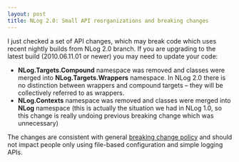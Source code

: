 ```yaml
---
layout: post
title: NLog 2.0: Small API reorganizations and breaking changes
---
```


I just checked a set of API changes, which may break code which uses recent nightly builds from NLog 2.0 branch. If you are upgrading to the latest build (2010.06.11.01 or newer) you may need to update your code:

 * **NLog.Targets.Compound** namespace was removed and classes were merged into **NLog.Targets.Wrappers** namespace. In NLog 2.0 there is no distinction between wrappers and compound targets – they will be collectively referred to as wrappers.
 * **NLog.Contexts** namespace was removed and classes were merged into **NLog** namespace (this is actually the situation we had in NLog 1.0, so this change is really undoing previous breaking change which was unnecessary)

The changes are consistent with general [breaking change policy](http://nlog-project.org/2009/10/19/nlog-2-backwards-compatibility-and-breaking-change-policy.html) and should not impact people only using file-based configuration and simple logging APIs.